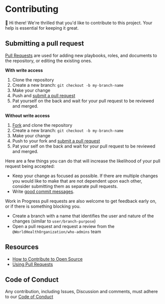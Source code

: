 # Contributing

:wave: Hi there!
We're thrilled that you'd like to contribute to this project. Your help is essential for keeping it great.

## Submitting a pull request

[Pull Requests][pulls] are used for adding new playbooks, roles, and documents to the repository, or editing the existing ones.

**With write access**

1. Clone the repository
2. Create a new branch: `git checkout -b my-branch-name`
3. Make your change
4. Push and [submit a pull request][pr]
5. Pat yourself on the back and wait for your pull request to be reviewed and merged.

**Without write access**

1. [Fork][fork] and clone the repository
2. Create a new branch: `git checkout -b my-branch-name`
3. Make your change
4. Push to your fork and [submit a pull request][pr]
5. Pat your self on the back and wait for your pull request to be reviewed and merged.

Here are a few things you can do that will increase the likelihood of your pull request being accepted:

- Keep your change as focused as possible. If there are multiple changes you would like to make that are not dependent upon each other, consider submitting them as separate pull requests.
- Write [good commit messages](http://tbaggery.com/2008/04/19/a-note-about-git-commit-messages.html).

Work in Progress pull requests are also welcome to get feedback early on, or if there is something blocking you.

- Create a branch with a name that identifies the user and nature of the changes (similar to `user/branch-purpose`)
- Open a pull request and request a review from the `@WorldHealthOrganization/who-admins` team

## Resources

- [How to Contribute to Open Source](https://opensource.guide/how-to-contribute/)
- [Using Pull Requests](https://docs.github.com/github/collaborating-with-issues-and-pull-requests/about-pull-requests)

[pulls]: https://github.com/WorldHealthOrganization/open-source-communication-channel/pulls
[pr]: https://github.com/WorldHealthOrganization/open-source-communication-channel/compare
[fork]: https://github.com/WorldHealthOrganization/open-source-communication-channel/fork

## Code of Conduct

Any contribution, including Issues, Discussion and comments, must adhere to our [Code of Conduct](https://github.com/WorldHealthOrganization/open-source-communication-channel/blob/main/CODE_OF_CONDUCT.md)
